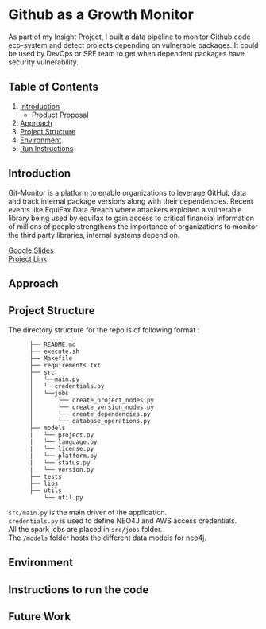 # Github as a Growth Monitor

As part of my Insight Project, I built a data pipeline to monitor Github code eco-system and detect projects depending on vulnerable packages. It could be used by DevOps or SRE team to get when dependent packages have security vulnerability.

## Table of Contents
1. [Introduction](README.md#introduction)  
    * [Product Proposal](product-proposal.md)
2. [Approach](README.md#approach)
3. [Project Structure](README.md#project-structure)
4. [Environment](README.md#Environment)
5. [Run Instructions](README.md#instructions-to-run-the-code)

## Introduction

Git-Monitor is a platform to enable organizations to leverage GitHub data and track internal package versions along with their dependencies. Recent events like EquiFax Data Breach where attackers exploited a vulnerable library being used by equifax to gain access to critical financial information of millions of people strengthens the importance of organizations to monitor the third party libraries, internal systems depend on.

[Google Slides](https://docs.google.com/presentation/d/17piEWtwxwMT8t5XVfJ0BHs1-1A_t7AkdP_w1gdvQENU/edit#slide=id.g4f145657b5_0_365)  
[Project Link](http://rvsandeep.com/insightproject)

## Approach

## Project Structure
The directory structure for the repo is of following format :
```
      ├── README.md
      ├── execute.sh
      ├── Makefile
      ├── requirements.txt
      ├── src
      │   └──main.py
      │   └──credentials.py
      │   └──jobs
      │       └── create_project_nodes.py
      │       └── create_version_nodes.py
      │       └── create_dependencies.py
      │       └── database_operations.py
      ├── models
      |   └── project.py
      |   └── language.py
      |   └── license.py
      |   └── platform.py
      |   └── status.py
      |   └── version.py
      ├── tests
      ├── libs
      ├── utils
          └── util.py
```

`src/main.py` is the main driver of the application.  
`credentials.py` is used to define NEO4J and AWS access credentials.  
All the spark jobs are placed in `src/jobs` folder.  
The `/models` folder hosts the different data models for neo4j.

## Environment

## Instructions to run the code

## Future Work
